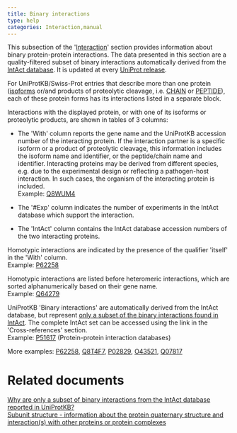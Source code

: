 ```yaml
---
title: Binary interactions
type: help
categories: Interaction,manual
---
```


This subsection of the '[Interaction](https://www.uniprot.org/help/interaction_section)' section provides information about binary protein-protein interactions. The data presented in this section are a quality-filtered subset of binary interactions automatically derived from the [IntAct database](https://www.ebi.ac.uk/intact/). It is updated at every [UniProt release](https://www.uniprot.org/help/synchronization).

For UniProtKB/Swiss-Prot entries that describe more than one protein ([isoforms](https://www.uniprot.org/help/alternative_products) or/and products of proteolytic cleavage, i.e. [CHAIN](https://www.uniprot.org/help/chain) or [PEPTIDE](https://www.uniprot.org/help/peptide)), each of these protein forms has its interactions listed in a separate block.

Interactions with the displayed protein, or with one of its isoforms or proteolytic products, are shown in tables of 3 columns:

- The 'With' column reports the gene name and the UniProtKB accession number of the interacting protein. If the interaction partner is a specific isoform or a product of proteolytic cleavage, this information includes the isoform name and identifier, or the peptide/chain name and identifier. Interacting proteins may be derived from different species, e.g. due to the experimental design or reflecting a pathogen-host interaction. In such cases, the organism of the interacting protein is included.  
  Example: [Q8WUM4](https://www.uniprot.org/uniprotkb/Q8WUM4#interaction)

- The '\#Exp' column indicates the number of experiments in the IntAct database which support the interaction.

- The 'IntAct' column contains the IntAct database accession numbers of the two interacting proteins.

Homotypic interactions are indicated by the presence of the qualifier 'itself' in the 'With' column.  
Example: [P62258](https://www.uniprot.org/uniprotkb/P62258#interaction)

Homotypic interactions are listed before heteromeric interactions, which are sorted alphanumerically based on their gene name.  
Example: [Q64279](https://www.uniprot.org/uniprotkb/Q64279#interaction)

UniProtKB 'Binary interactions' are automatically derived from the IntAct database, but represent [only a subset of the binary interactions found in IntAct](https://www.uniprot.org/help/binary_interactions_import). The complete IntAct set can be accessed using the link in the 'Cross-references' section.  
Example: [P51617](https://www.uniprot.org/uniprotkb/P51617/external-links) (Protein-protein interaction databases)

More examples: [P62258](https://www.uniprot.org/uniprotkb/P62258#interaction), [Q8T4F7](https://www.uniprot.org/uniprotkb/Q8T4F7#interaction), [P02829](https://www.uniprot.org/uniprotkb/P02829#interaction), [O43521](https://www.uniprot.org/uniprotkb/O43521#interaction), [Q07817](https://www.uniprot.org/uniprotkb/Q07817#interaction)

# Related documents

[Why are only a subset of binary interactions from the IntAct database reported in UniProtKB?](https://www.uniprot.org/help/binary_interactions_import)  
[Subunit structure - information about the protein quaternary structure and interaction(s) with other proteins or protein complexes](https://www.uniprot.org/help/subunit_structure)
